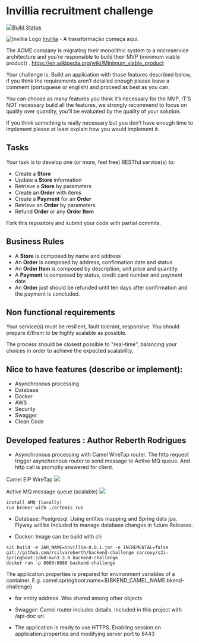 # Invillia recruitment challenge

[![Build Status](https://travis-ci.org/shelsonjava/invillia.svg?branch=master)](https://travis-ci.org/shelsonjava/invillia)

![Invillia Logo](https://invillia.com/public/assets/img/logo-invillia.svg)
[Invillia](https://https://www.invillia.com/) - A transformação começa aqui.

The ACME company is migrating their monolithic system to a microservice architecture and you’re responsible to build their MVP (minimum viable product)  .
https://en.wikipedia.org/wiki/Minimum_viable_product

Your challenge is:
Build an application with those features described below, if you think the requirements aren’t detailed enough please leave a comment (portuguese or english) and proceed as best as you can.

You can choose as many features you think it’s necessary for the MVP,  IT’S NOT necessary build all the features, we strongly recommend to focus on quality over quantity, you’ll be evaluated by the quality of your solution.

If you think something is really necessary but you don’t have enough time to implement please at least explain how you would implement it.

## Tasks

Your task is to develop one (or more, feel free) RESTful service(s) to:
* Create a **Store**
* Update a **Store** information
* Retrieve a **Store** by parameters
* Create an **Order** with items
* Create a **Payment** for an **Order**
* Retrieve an **Order** by parameters
* Refund **Order** or any **Order Item**

Fork this repository and submit your code with partial commits.

## Business Rules

* A **Store** is composed by name and address
* An **Order** is composed by address, confirmation date and status
* An **Order Item** is composed by description, unit price and quantity.
* A **Payment** is composed by status, credit card number and payment date
* An **Order** just should be refunded until ten days after confirmation and the payment is concluded.

## Non functional requirements

Your service(s) must be resilient, fault tolerant, responsive. You should prepare it/them to be highly scalable as possible.

The process should be closest possible to "real-time", balancing your choices in order to achieve the expected
scalability.

## Nice to have features (describe or implement):
* Asynchronous processing
* Database
* Docker
* AWS
* Security
* Swagger
* Clean Code

## Developed features : Author Reberth Rodrigues
* Asynchronous processing with Camel WireTap router. The http request trigger asynchronous router to send message to Active MQ queue. And http call is promptly answered for client.

Camel EIP WireTap
![](https://camel.apache.org/manual/latest/_images/eip/WireTap.gif)

Active MQ message queue (scalable)
![](https://activemq.apache.org/assets/img/competing-consumers.png)


```
install AMQ (locally)
run broker with ./artemis run
```


* Database: Postgresql. Using entities mapping and Spring data jpa. Flyway will be Included  to manage database changes in future Releases. 

* Docker: Image can be build with cli:

```
s2i build -e JAR_NAME=invillia-0.0.1.jar -e INCREMENTAL=false git://github.com/rsilvareberth/backend-challenge sarcouy/s2i-springboot:jdk8-mvn3.3.9 backend-challenge
docker run -p 8080:8080 backend-challenge
```

The application.properties is prepared for environment variables of a container. E.g. camel.springboot.name=${BKEND_CAMEL_NAME:bkend-challenge}

* for entity address. Was shared among other objects

* Swagger: Camel router includes details. Included in this project with /api-doc uri.

* The application is ready to use HTTPS. Enabling session on application.properties and modifying server port to 8443